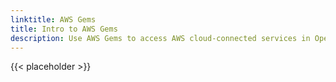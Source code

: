 ```yaml
---
linktitle: AWS Gems
title: Intro to AWS Gems
description: Use AWS Gems to access AWS cloud-connected services in Open 3D Engine.
---
```


{{< placeholder >}}
